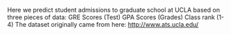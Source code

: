 Here we predict student admissions to graduate school at UCLA based on three pieces of data:
GRE Scores (Test)
GPA Scores (Grades)
Class rank (1-4)
The dataset originally came from here: http://www.ats.ucla.edu/
